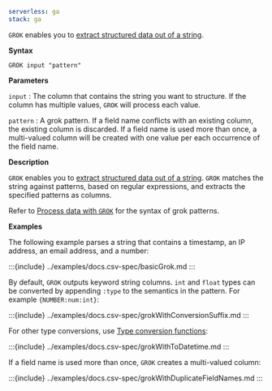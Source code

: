 ```yaml {applies_to}
serverless: ga
stack: ga
```

`GROK` enables you to [extract structured data out of a string](/reference/query-languages/esql/esql-process-data-with-dissect-grok.md).

**Syntax**

```esql
GROK input "pattern"
```

**Parameters**

`input`
:   The column that contains the string you want to structure. If the column has
    multiple values, `GROK` will process each value.

`pattern`
:   A grok pattern. If a field name conflicts with an existing column, the existing column is discarded.
    If a field name is used more than once, a multi-valued column will be created with one value
    per each occurrence of the field name.

**Description**

`GROK` enables you to [extract structured data out of a string](/reference/query-languages/esql/esql-process-data-with-dissect-grok.md).
`GROK` matches the string against patterns, based on regular expressions,
and extracts the specified patterns as columns.

Refer to [Process data with `GROK`](/reference/query-languages/esql/esql-process-data-with-dissect-grok.md#esql-process-data-with-grok) for the syntax of grok patterns.

**Examples**

The following example parses a string that contains a timestamp, an IP address,
an email address, and a number:

:::{include} ../examples/docs.csv-spec/basicGrok.md
:::

By default, `GROK` outputs keyword string columns. `int` and `float` types can
be converted by appending `:type` to the semantics in the pattern. For example
`{NUMBER:num:int}`:

:::{include} ../examples/docs.csv-spec/grokWithConversionSuffix.md
:::

For other type conversions, use [Type conversion functions](/reference/query-languages/esql/functions-operators/type-conversion-functions.md):

:::{include} ../examples/docs.csv-spec/grokWithToDatetime.md
:::

If a field name is used more than once, `GROK` creates a multi-valued column:

:::{include} ../examples/docs.csv-spec/grokWithDuplicateFieldNames.md
:::
